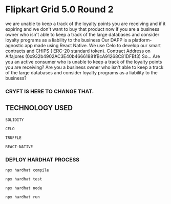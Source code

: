 # Flipkart Grid 5.0 Round 2
we are unable to keep a track of the loyalty points you are receiving and if it expiring and we don't want to buy that product now if you are a business owner who isn't able to keep a track of the large databases and consider loyalty programs as a liability to the business
Our DAPP is a platform-agnostic app made using React Native. We use Celo to develop our smart contracts and CHIPS ( ERC-20 standard token). Contract Address on Alfajores (0x932b4902AC3E40b46661881fBcA91268C81DFBf3)
So...
Are you an active consumer who is unable to keep a track of the loyalty points you are receiving?
Are you a business owner who isn't able to keep a track of the large databases and consider loyalty programs as a liability to the business? 
### CRYFT IS HERE TO CHANGE THAT.

## TECHNOLOGY USED
`SOLIDITY`

`CELO`

`TRUFFLE`

`REACT-NATIVE`

### DEPLOY HARDHAT PROCESS

```
npx hardhat compile
```

```
npx hardhat test
```

```
npx hardhat node
```

```
npx hardhat run 
```
